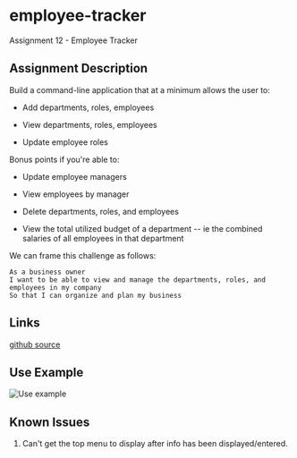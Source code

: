 # employee-tracker
Assignment 12 - Employee Tracker

## Assignment Description

Build a command-line application that at a minimum allows the user to:

  * Add departments, roles, employees

  * View departments, roles, employees

  * Update employee roles

Bonus points if you're able to:

  * Update employee managers

  * View employees by manager

  * Delete departments, roles, and employees

  * View the total utilized budget of a department -- ie the combined salaries of all employees in that department

We can frame this challenge as follows:

```
As a business owner
I want to be able to view and manage the departments, roles, and employees in my company
So that I can organize and plan my business
```


## Links

[github source](https://github.com/yttel/employee-tracker)


## Use Example

![Use example](employee-tracker.gif)

## Known Issues

1. Can't get the top menu to display after info has been displayed/entered.


